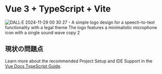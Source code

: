 # Vue 3 + TypeScript + Vite

![DALL·E 2024-11-29 00 30 27 - A simple logo design for a speech-to-text functionality with a legal theme  The logo features a minimalistic microphone icon with a single sound wave  copy 2](https://github.com/user-attachments/assets/04be0d43-32af-40dd-a42e-6fe6849a1cb4)

## 現状の問題点

Learn more about the recommended Project Setup and IDE Support in the [Vue Docs TypeScript Guide](https://vuejs.org/guide/typescript/overview.html#project-setup).
